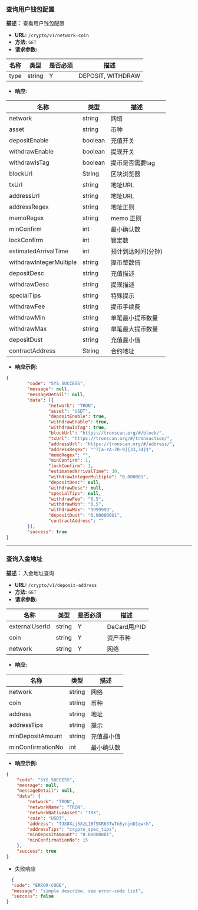 ### 查询用户钱包配置
**描述：** 查看用户钱包配置

- **URL:** `/crypto/v1/network-coin`
- **方法:**  `GET`
- **请求参数:**

| 名称  | 类型  | 是否必须 | 描述 |
| ------------ | ------------ |------|----|
|  type | string  | Y  | DEPOSIT,  WITHDRAW  |

- **响应:**

| 名称                    | 类型      | 描述               |
| ----------------------- |---------| ------------------ |
| network                 | string  | 网络               |
| asset                   | string  | 币种               |
| depositEnable           | boolean | 充值开关           |
| withdrawEnable          | boolean | 提现开关           |
| withdrawIsTag           | boolean | 提币是否需要tag    |
| blockUrl                | String  | 区块浏览器         |
| txUrl                   | string  | 地址URL            |
| addressUrl              | string  | 地址URL            |
| addressRegex            | string  | 地址正则           |
| memoRegex               | string  | memo 正则          |
| minConfirm              | int | 最小确认数         |
| lockConfirm             | int     | 锁定数             |
| estimatedArrivalTime    | int | 预计到达时间(分钟) |
| withdrawIntegerMultiple | string  | 提币整数倍         |
| depositDesc             | string  | 充值描述           |
| withdrawDesc            | string  | 提现描述           |
| specialTips             | string  | 特殊提示           |
| withdrawFee             | string  | 提币手续费         |
| withdrawMin             | string  | 单笔最小提币数量   |
| withdrawMax             | string  | 单笔最大提币数量   |
| depositDust             | string  | 充值最小值         |
| contractAddress         | String  | 合约地址           |


- **响应示例:**


```json
{
        "code": "SYS_SUCCESS",
        "message": null,
        "messageDetail": null,
        "data": [{
                "network": "TRON",
                "asset": "USDT",
                "depositEnable": true,
                "withdrawEnable": true,
                "withdrawIsTag": true,
                "blockUrl": "https://tronscan.org/#/block/",
                "txUrl": "https://tronscan.org/#/transaction/",
                "addressUrl": "https://tronscan.org/#/address/",
                "addressRegex": "^T[a-zA-Z0-9]{33,34}$",
                "memoRegex": "",
                "minConfirm": 1,
                "lockConfirm": 1,
                "estimatedArrivalTime": 30,
                "withdrawIntegerMultiple": "0.000001",
                "depositDesc": null,
                "withdrawDesc": null,
                "specialTips": null,
                "withdrawFee": "6.5",
                "withdrawMin": "0.5",
                "withdrawMax": "9999999",
                "depositDust": "0.00000001",
                "contractAddress": ""
        }],
        "success": true
}
```

---
### 查询入金地址

**描述：** 入金地址查询

- **URL:** `/crypto/v1/deposit-address`
- **方法:**  `GET`
- **请求参数:**

| 名称  | 类型  | 是否必须 | 描述 |
| ------------ | ------------ |------|----|
|  externalUserId | string  | Y  | DeCard用户ID  |
|  coin | string  | Y  | 资产币种  |
|  network | string  | Y  | 网络  |

- **响应:**

| 名称              | 类型     | 描述       |
| ----------------- |--------| ---------- |
| network           | string | 网络       |
| coin              | string | 币种       |
| address           | string | 地址       |
| addressTips       | string | 提示       |
| minDepositAmount  | string | 充值最小值 |
| minConfirmationNo | int    | 最小确认数 |

- **响应示例:**
```json
{
    "code": "SYS_SUCCESS",
    "message": null,
    "messageDetail": null,
    "data": {
        "network": "TRON",
        "networkName": "TRON",
        "networkNativeAsset": "TRX",
        "coin": "USDT",
        "address": "TJX8Xzj3XzL1Bf9XR63TwTn5ynjnD1qwrh",
        "addressTips": "crypto_spec_tips",
        "minDepositAmount": "0.00000001",
        "minConfirmationNo": 15
    },
    "success": true
}
```
- 失败响应
```json
  {
  "code": "ERROR-CODE",
  "message": "simple describe, see error-code list",
  "success": false
}
```
